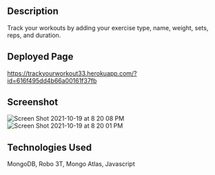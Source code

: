 ## Description
Track your workouts by adding your exercise type, name, weight, sets, reps, and duration.

## Deployed Page
https://trackyourworkout33.herokuapp.com/?id=616f495dd4b66a00161f37fb

## Screenshot
![Screen Shot 2021-10-19 at 8 20 08 PM](https://user-images.githubusercontent.com/78561316/138022837-309b65b0-8b0c-4726-99ba-79f79b776c76.png)
![Screen Shot 2021-10-19 at 8 20 01 PM](https://user-images.githubusercontent.com/78561316/138022847-9dda741d-f021-410b-9a60-37eb6e85c3d6.png)

## Technologies Used
MongoDB, Robo 3T, Mongo Atlas, Javascript
